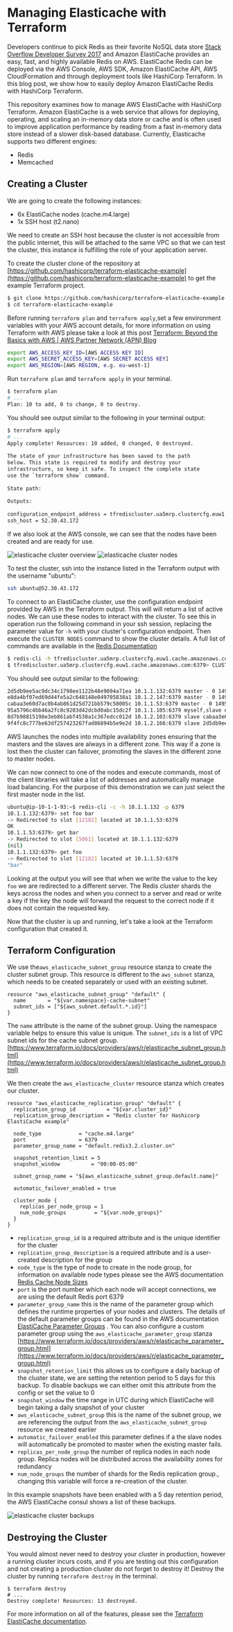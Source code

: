 # Managing Elasticache with Terraform
Developers continue to pick Redis as their favorite NoSQL data store [Stack Overflow Developer Survey 2017](https://insights.stackoverflow.com/survey/2017#technology-most-loved-dreaded-and-wanted-databases) and Amazon ElastiCache provides an easy, fast, and highly available Redis on AWS.  ElastiCache Redis can be deployed via the AWS Console, AWS SDK, Amazon ElastiCache API, AWS CloudFormation and through deployment tools like HashiCorp Terraform.  In this blog post, we show how to easily deploy Amazon ElastiCache Redis with HashiCorp Terraform. 
 
This repository examines how to manage AWS ElastiCache with HashiCorp Terraform.  Amazon ElastiCache is a web service that allows for deploying, operating, and scaling an in-memory data store or cache and is often used to improve application performance by reading from a fast in-memory data store instead of a slower disk-based database. Currently, Elasticache supports two different engines:
* Redis
* Memcached
 
## Creating a Cluster
We are going to create the following instances:
* 6x ElastiCache nodes (cache.m4.large)
* 1x   SSH host (t2.nano)
 
We need to create an SSH host because the cluster is not accessible from the public internet, this will be attached to the same VPC so that we can test the cluster, this instance is fulfilling the role of your application server.
 
To create the cluster clone of the repository at [https://github.com/hashicorp/terraform-elasticache-example](https://github.com/hashicorp/terraform-elasticache-example)  to get the example Terraform project.
 
```bash
$ git clone https://github.com/hashicorp/terraform-elasticache-example.git
$ cd terraform-elasticache-example
```
 
Before running `terraform plan` and `terraform apply`,set a few environment variables with your AWS account details, for more information on using Terraform with AWS please take a look at this post  [Terraform: Beyond the Basics with AWS | AWS Partner Network (APN) Blog](https://aws.amazon.com/blogs/apn/terraform-beyond-the-basics-with-aws/)
 
```bash
export AWS_ACCESS_KEY_ID=[AWS ACCESS KEY ID]
export AWS_SECRET_ACCESS_KEY=[AWS SECRET ACCESS KEY]
export AWS_REGION=[AWS REGION, e.g. eu-west-1]
```
 
Run `terraform plan` and `terraform apply` in your terminal.
 
```bash
$ terraform plan
# ...
Plan: 10 to add, 0 to change, 0 to destroy.
```
 
You should see output similar to the following in your terminal output:
 
```bash
$ terraform apply
# ...
Apply complete! Resources: 10 added, 0 changed, 0 destroyed.
 
The state of your infrastructure has been saved to the path
below. This state is required to modify and destroy your
infrastructure, so keep it safe. To inspect the complete state
use the `terraform show` command.
 
State path:
 
Outputs:
 
configuration_endpoint_address = tfrediscluster.ua5mrp.clustercfg.euw1.cache.amazonaws.com
ssh_host = 52.30.43.172
```
 
If we also look at the AWS console, we can see that the nodes have been created and are ready for use. 
 
![elasticache cluster overview](https://hyzxph.media.zestyio.com/terraform_elasticache_cluster_overview.png)
![elasticache cluster nodes](https://hyzxph.media.zestyio.com/terraform_elasticache_cluster_nodes.png)
 
To test the cluster, ssh into the instance listed in the Terraform output with the username "ubuntu":
 
```bash
ssh ubuntu@52.30.43.172
```
 
To connect to an ElastiCache cluster, use the configuration endpoint provided by AWS in the Terraform output. This will will return a list of active nodes.  We can use these nodes to interact with the cluster. To see this in operation run the following command in your ssh session, replacing the parameter value for `-h` with your cluster's configuration endpoint.  Then execute the `CLUSTER NODES` command to show the cluster details.  A full list of commands are available in the [Redis Documentation](https://redis.io/commands)
 
```bash
$ redis-cli -h tfrediscluster.ua5mrp.clustercfg.euw1.cache.amazonaws.com -p 6379
$ tfrediscluster.ua5mrp.clustercfg.euw1.cache.amazonaws.com:6379> CLUSTER NODES
```
 
You should see output similar to the following:
 
```bash
2d5db9ee5ac9dc34c1798ee1122b48e9094a71ea 10.1.1.132:6379 master - 0 1495477718562 1 connected 0-5461
e8da4bf07ed69d44fe5a2c648148e049705838a1 10.1.2.147:6379 master - 0 1495477719570 0 connected 5462-10922
cabaa3e60d7ac0b4ab861d25d721bb579c58005c 10.1.1.53:6379 master - 0 1495477716549 2 connected 10923-16383
95a5796c4bb46a2fc8c9203d42dcbd0abc15dc2f 10.1.1.105:6379 myself,slave e8da4bf07ed69d44fe5a2c648148e049705838a1 0 0 1 connected
8d7b98815198e3eb861abf4538a1c367edcc012d 10.1.2.103:6379 slave cabaa3e60d7ac0b4ab861d25d721bb579c58005c 0 1495477717556 2 connected
9f4fc8c777be63df257423267fad86894b5e9e2d 10.1.2.166:6379 slave 2d5db9ee5ac9dc34c1798ee1122b48e9094a71ea 0 1495477715542 1 connected
```
 
AWS launches the nodes into multiple availability zones ensuring that the masters and the slaves are always in a different zone.  This way if a zone is lost then the cluster can failover, promoting the slaves in the different zone to master nodes.
 
We can now connect to one of the nodes and execute commands, most of the client libraries will take a list of addresses and automatically manage load balancing.  For the purpose of this demonstration we can just select the first master node in the list.
 
```bash
ubuntu@ip-10-1-1-93:~$ redis-cli -c -h 10.1.1.132 -p 6379
10.1.1.132:6379> set foo bar
-> Redirected to slot [12182] located at 10.1.1.53:6379
OK
10.1.1.53:6379> get bar
-> Redirected to slot [5061] located at 10.1.1.132:6379
(nil)
10.1.1.132:6379> get foo
-> Redirected to slot [12182] located at 10.1.1.53:6379
"bar"
```
 
Looking at the output you will see that when we write the value to the key `foo` we are redirected to a different server.  The Redis cluster shards the keys across the nodes and when you connect to a server and read or write a key if the key the node will forward the request to the correct node if it does not contain the requested key.
 
Now that the cluster is up and running, let's take a look at the Terraform configuration that created it.
 
 
## Terraform Configuration
We use the`aws_elasticache_subnet_group` resource stanza to create the cluster subnet group.  This resource is different to the `aws_subnet` stanza, which needs to be created separately or used with an existing subnet.
 
```hcl
resource "aws_elasticache_subnet_group" "default" {
  name       = "${var.namespace}-cache-subnet"
  subnet_ids = ["${aws_subnet.default.*.id}"]
}                                                                           
```
 
The `name` attribute  is the name of the subnet group. Using the namespace variable helps to ensure this value is unique.  The `subnet_ids` is a list of VPC subnet ids for the cache subnet group.  
[https://www.terraform.io/docs/providers/aws/r/elasticache_subnet_group.html](https://www.terraform.io/docs/providers/aws/r/elasticache_subnet_group.html)
 
We then create the `aws_elasticache_cluster` resource stanza which creates our cluster.
 
```hcl
resource "aws_elasticache_replication_group" "default" {
  replication_group_id          = "${var.cluster_id}"
  replication_group_description = "Redis cluster for Hashicorp ElastiCache example"
 
  node_type            = "cache.m4.large"
  port                 = 6379
  parameter_group_name = "default.redis3.2.cluster.on"
 
  snapshot_retention_limit = 5
  snapshot_window          = "00:00-05:00"
 
  subnet_group_name = "${aws_elasticache_subnet_group.default.name}"
 
  automatic_failover_enabled = true
 
  cluster_mode {
    replicas_per_node_group = 1
    num_node_groups         = "${var.node_groups}"
  }
}                                                                  
```
 
* `replication_group_id` is a required attribute and is the unique identifier for the cluster
* `replication_group_description` is a required attribute and is a user-created description for the group
* `node_type`  is the type of node to create in the node group, for information on available node types please see the AWS documentation [Redis Cache Node Sizes](http://docs.aws.amazon.com/AmazonElastiCache/latest/UserGuide/CacheNodes.SelectSize.html#CacheNodes.SelectSize.Redis)
* `port` is the port number which each node will accept connections, we are using the default Redis port 6379
* `parameter_group_name`  this is the name of the parameter group which defines the runtime properties of your nodes and clusters.  The details of the default parameter groups can be found in the AWS documentation [ElastiCache Parameter Groups](http://docs.aws.amazon.com/AmazonElastiCache/latest/UserGuide/ParameterGroups.html) .  You can also configure a custom parameter group using the `aws_elasticache_parameter_group` stanza [https://www.terraform.io/docs/providers/aws/r/elasticache_parameter_group.html](https://www.terraform.io/docs/providers/aws/r/elasticache_parameter_group.html)
* `snapshot_retention_limit` this allows us to configure a daily backup of the cluster state, we are setting the retention period to 5 days for this backup.  To disable backups we can either omit this attribute from the config or set the value to 0
* `snapshot_window` the time range in UTC during which ElastiCache will begin taking a daily snapshot of your cluster
* `aws_elasticache_subnet_group`  this is the name of the subnet group, we are referencing the output from the `aws_elasticache_subnet_group` resource we created earlier
* `automatic_failover_enabled` this parameter defines if a the slave nodes will automatically be promoted to master when the existing master fails.
* `replicas_per_node_group` the number of replica nodes in each node group.  Replica nodes will be distributed across the availability zones for redundancy
* `num_node_groups`  the number of shards for the Redis replication group., changing this variable will force a re-creation of the cluster.
 
In this example snapshots have been enabled with a 5 day retention period, the AWS ElastiCache consul shows a list of these backups.
 
![elasticache cluster backups](https://hyzxph.media.zestyio.com/terraform_elasticache_cluster_backups.png)
 
 
## Destroying the Cluster
You would almost never need to destroy your cluster in production, however a running cluster incurs costs, and if you are testing out this configuration and not creating a production cluster do not forget to destroy it! Destroy the cluster by running `terraform destroy` in the terminal.
 
```
$ terraform destroy
# ...
Destroy complete! Resources: 13 destroyed.
```
 
For more information on all of the features, please see the [Terraform ElastiCache documentation](https://registry.terraform.io/providers/hashicorp/aws/latest/docs/resources/elasticache_cluster).
